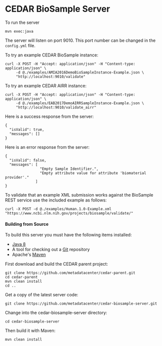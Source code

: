 # CEDAR BioSample Server

To run the server

    mvn exec:java

The server will listen on port 9010. This port number can be changed in the `config.yml` file.

To try an example CEDAR BioSample instance:

    curl -X POST -H "Accept: application/json" -H "Content-type: application/json" \
         -d @./examples/AMIA2016DemoBioSampleInstance-Example.json \
         "http://localhost:9010/validate"

To try an example CEDAR AIRR instance:

    curl -X POST -H "Accept: application/json" -H "Content-type: application/json" \
         -d @./examples/EAB2017DemoAIRRSampleInstance-Example.json \
         "http://localhost:9010/validate_airr"

Here is a success response from the server:

```
{ 
  "isValid": true,
  "messages": []
}
```

Here is an error response from the server:

```
{ 
  "isValid": false,
  "messages": [ 
                "Empty Sample Identifier.", 
                "Empty attribute value for attribute 'biomaterial provider'." 
              ]
}
```

To validate that an example XML submission works against the BioSample REST service use the included
example as follows: 

    curl -X POST -d @./examples/Human.1.0-Example.xml "https://www.ncbi.nlm.nih.gov/projects/biosample/validate/"

#### Building from Source

To build this server you must have the following items installed:

+ [Java 8](http://www.oracle.com/technetwork/java/javase/downloads/index.html)
+ A tool for checking out a [Git](http://git-scm.com/) repository
+ Apache's [Maven](http://maven.apache.org/index.html)

First download and build the CEDAR parent project:

    git clone https://github.com/metadatacenter/cedar-parent.git
    cd cedar-parent
    mvn clean install 
    cd ..
   
Get a copy of the latest server code:

    git clone https://github.com/metadatacenter/cedar-biosample-server.git

Change into the cedar-biosample-server directory:

    cd cedar-biosample-server

Then build it with Maven:

    mvn clean install

